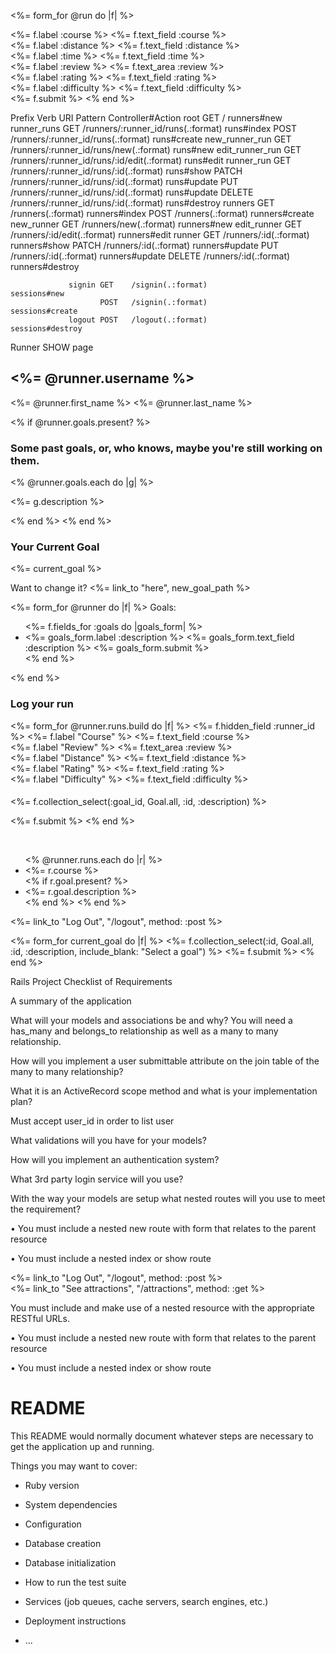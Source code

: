 
<%= form_for @run do |f| %>

  <%= f.label :course %>
  <%= f.text_field :course %>
  <br />
  <%= f.label :distance %>
  <%= f.text_field :distance %>
  <br />
  <%= f.label :time %>
  <%= f.text_field :time %>
  <br />
  <%= f.label :review %>
  <%= f.text_area :review %>
  <br />
  <%= f.label :rating %>
  <%= f.text_field :rating %>
  <br />
  <%= f.label :difficulty %>
  <%= f.text_field :difficulty %>
  <br />
  <%= f.submit %>
<% end %>











Prefix Verb   URI Pattern                                                                              Controller#Action
                   root GET    /                                                                                        runners#new
            runner_runs GET    /runners/:runner_id/runs(.:format)                                                       runs#index
                        POST   /runners/:runner_id/runs(.:format)                                                       runs#create
         new_runner_run GET    /runners/:runner_id/runs/new(.:format)                                                   runs#new
        edit_runner_run GET    /runners/:runner_id/runs/:id/edit(.:format)                                              runs#edit
             runner_run GET    /runners/:runner_id/runs/:id(.:format)                                                   runs#show
                        PATCH  /runners/:runner_id/runs/:id(.:format)                                                   runs#update
                        PUT    /runners/:runner_id/runs/:id(.:format)                                                   runs#update
                        DELETE /runners/:runner_id/runs/:id(.:format)                                                   runs#destroy
                runners GET    /runners(.:format)                                                                       runners#index
                        POST   /runners(.:format)                                                                       runners#create
             new_runner GET    /runners/new(.:format)                                                                   runners#new
            edit_runner GET    /runners/:id/edit(.:format)                                                              runners#edit
                 runner GET    /runners/:id(.:format)                                                                   runners#show
                        PATCH  /runners/:id(.:format)                                                                   runners#update
                        PUT    /runners/:id(.:format)                                                                   runners#update
                        DELETE /runners/:id(.:format)                                                                   runners#destroy

                 signin GET    /signin(.:format)                                                                        sessions#new
                        POST   /signin(.:format)                                                                        sessions#create
                 logout POST   /logout(.:format)                                                                        sessions#destroy








Runner SHOW page

<h2><%= @runner.username %></h2>

<p><%= @runner.first_name %> <%= @runner.last_name %></p>

<% if @runner.goals.present? %>
  <h3>Some past goals, or, who knows, maybe you're still working on them.</h3>
  <% @runner.goals.each do |g| %>
    <p><%= g.description %></p>
  <% end %>
<% end %>
<h3>Your Current Goal</h3>
<%= current_goal %>
<p>Want to change it? <%= link_to "here", new_goal_path %></p>

<%= form_for @runner do |f| %>
  Goals:
  <ul>
    <%= f.fields_for :goals do |goals_form| %>
      <li>
        <%= goals_form.label :description %>
        <%= goals_form.text_field :description %>
        <%= goals_form.submit %>
      </li>
    <% end %>
  </ul>
<% end %>

<br />

<h3>Log your run</h3>

<%= form_for @runner.runs.build do |f| %>
  <%= f.hidden_field :runner_id %>
  <%= f.label "Course" %>
  <%= f.text_field :course %>
  <br />
  <%= f.label "Review" %>
  <%= f.text_area :review %>
  <br />
  <%= f.label "Distance" %>
  <%= f.text_field :distance %>
  <br />
  <%= f.label "Rating" %>
  <%= f.text_field :rating %>
  <br />
  <%= f.label "Difficulty" %>
  <%= f.text_field :difficulty %>
  <h4></h4>
  <%= f.collection_select(:goal_id, Goal.all, :id, :description) %>

  <%= f.submit %>
<% end %>

<br />

<ul>
  <% @runner.runs.each do |r| %>
    <li><%= r.course %></li>
    <% if r.goal.present? %>
      <li><%= r.goal.description %></li>
    <% end %>
  <% end %>
</ul>


<p><%= link_to "Log Out", "/logout", method: :post %></p>






<%= form_for current_goal do |f| %>
  <%= f.collection_select(:id, Goal.all, :id, :description, include_blank: "Select a goal") %>
  <%= f.submit %>
<% end %>




Rails Project Checklist of Requirements

A summary of the application

<!-- Run_Tracker will let runners keep track of their runs and running goals.  Users can document their runs,
assign them to their goals, and mark them off as completed. -->

What will your models and associations be and why? You will need a has_many and belongs_to relationship as well as a many to many relationship.

<!-- There are models for Runners, Runs, and Goals.  A Runner has many runs and a run belongs to a runner.  A runner has many goals, through runs.  A goal has many runners, through runs. -->

How will you implement a user submittable attribute on the join table of the many to many relationship?

<!-- Users will be able to submit the details of their run (distance, rating, etc.) through the New Run form. -->

What it is an ActiveRecord scope method and what is your implementation plan?

<!-- A scope method represents a database query that can be used as a method.
A couple ideas for scope methods in my app are:
Run.long_distance finds runs over a particular distance
Goal.accomplished finds all of the completed goals --> Must accept user_id in order to list user

What validations will you have for your models?

<!-- Runners will have validations for presence of name, uniqueness of username, and password.
Runs will have validations that all fields were entered with appropriate datatypes.
Goals will have validations that all fields have been entered with appropriate datatypes. -->

How will you implement an authentication system?

<!-- Password authentication will be handled with has_secure_password.  Helper methods will ensure
that protected resources are only shown to the correct users. -->

What 3rd party login service will you use?

<!-- I plan to use Github. -->

With the way your models are setup what nested routes will you use to meet the requirement?

• You must include a nested new route with form that relates to the parent resource

<!-- The "new run" form is nested within the Runners show page. Logging a run will automatically
assign the runner_id. -->

• You must include a nested index or show route

<!-- The Runners show page features an index view of all the runner's goals. -->

<%= link_to "Log Out", "/logout", method: :post %>
<br />
<%= link_to "See attractions", "/attractions", method: :get %>


You must include and make use of a nested resource with the appropriate RESTful URLs.

• You must include a nested new route with form that relates to the parent resource

• You must include a nested index or show route

# README

This README would normally document whatever steps are necessary to get the
application up and running.

Things you may want to cover:

* Ruby version

* System dependencies

* Configuration

* Database creation

* Database initialization

* How to run the test suite

* Services (job queues, cache servers, search engines, etc.)

* Deployment instructions

* ...
